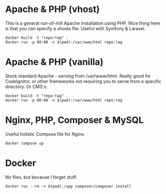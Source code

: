 # Apache & PHP (vhost)

This is a general run-of-mill Apache installation using PHP. Nice thing here is that you can specify a vhosts file. Useful with Symfony & Laravel.

```
docker build -t "repo:tag" .
docker run -p 80:80 -v $(pwd):/var/www/html repo:tag
```

# Apache & PHP (vanilla)

Stock standard Apache - serving from /var/www/html. Really good for CodeIgnitor, or other frameworks not requiring you to serve from a specific directory. Or CMS's.

```
docker build -t "repo:tag" .
docker run -p 80:80 -v $(pwd):/var/www/html repo:tag
```

# Nginx, PHP, Composer & MySQL
Useful holistic Compose file for Nginx.
```
docker compose up
```

# Docker

No files, but because I forget stuff.

```
docker run --rm -v $(pwd):/app composer/composer install
```
